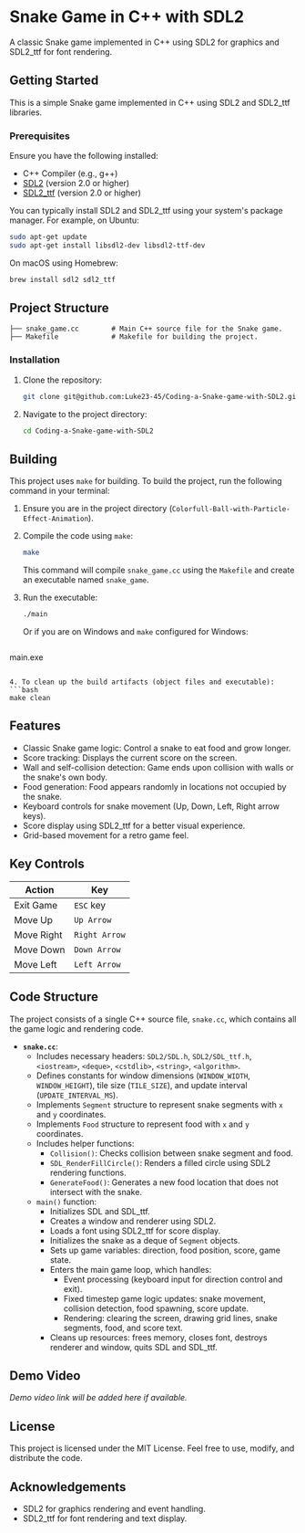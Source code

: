 
# Snake Game in C++ with SDL2

A classic Snake game implemented in C++ using SDL2 for graphics and SDL2_ttf for font rendering.

## Getting Started

This is a simple Snake game implemented in C++ using SDL2 and SDL2_ttf libraries.

### Prerequisites
Ensure you have the following installed:
- C++ Compiler (e.g., g++)
- [SDL2](https://www.libsdl.org/) (version 2.0 or higher)
- [SDL2_ttf](https://www.libsdl.org/projects/SDL_ttf/) (version 2.0 or higher)

You can typically install SDL2 and SDL2_ttf using your system's package manager. For example, on Ubuntu:
```bash
sudo apt-get update
sudo apt-get install libsdl2-dev libsdl2-ttf-dev
```
On macOS using Homebrew:
```bash
brew install sdl2 sdl2_ttf
```

## Project Structure

```
├── snake_game.cc        # Main C++ source file for the Snake game.
├── Makefile             # Makefile for building the project.

```

### Installation
1. Clone the repository:
   ```bash
   git clone git@github.com:Luke23-45/Coding-a-Snake-game-with-SDL2.git
   ```
2. Navigate to the project directory:
   ```bash
   cd Coding-a-Snake-game-with-SDL2
   ```

## Building

This project uses `make` for building. To build the project, run the following command in your terminal:

1. Ensure you are in the project directory (`Colorfull-Ball-with-Particle-Effect-Animation`).
2. Compile the code using `make`:
   ```bash
   make
   ```
   This command will compile `snake_game.cc` using the `Makefile` and create an executable named `snake_game`.

3. Run the executable:
   ```bash
   ./main
   ```
   Or if you are on Windows and `make` configured for Windows:
   ```bash
  main.exe
   ```

4. To clean up the build artifacts (object files and executable):
   ```bash
   make clean
   ```

## Features

- Classic Snake game logic: Control a snake to eat food and grow longer.
- Score tracking: Displays the current score on the screen.
- Wall and self-collision detection: Game ends upon collision with walls or the snake's own body.
- Food generation: Food appears randomly in locations not occupied by the snake.
- Keyboard controls for snake movement (Up, Down, Left, Right arrow keys).
- Score display using SDL2_ttf for a better visual experience.
- Grid-based movement for a retro game feel.

## Key Controls

| Action            | Key        |
| ----------------- | ---------- |
| Exit Game         | `ESC` key  |
| Move Up           | `Up Arrow` |
| Move Right        | `Right Arrow`|
| Move Down         | `Down Arrow` |
| Move Left         | `Left Arrow` |


## Code Structure

The project consists of a single C++ source file, `snake.cc`, which contains all the game logic and rendering code.

- **`snake.cc`**:
    - Includes necessary headers: `SDL2/SDL.h`, `SDL2/SDL_ttf.h`, `<iostream>`, `<deque>`, `<cstdlib>`, `<string>`, `<algorithm>`.
    - Defines constants for window dimensions (`WINDOW_WIDTH`, `WINDOW_HEIGHT`), tile size (`TILE_SIZE`), and update interval (`UPDATE_INTERVAL_MS`).
    - Implements `Segment` structure to represent snake segments with `x` and `y` coordinates.
    - Implements `Food` structure to represent food with `x` and `y` coordinates.
    - Includes helper functions:
        - `Collision()`: Checks collision between snake segment and food.
        - `SDL_RenderFillCircle()`: Renders a filled circle using SDL2 rendering functions.
        - `GenerateFood()`: Generates a new food location that does not intersect with the snake.
    - `main()` function:
        - Initializes SDL and SDL_ttf.
        - Creates a window and renderer using SDL2.
        - Loads a font using SDL2_ttf for score display.
        - Initializes the snake as a deque of `Segment` objects.
        - Sets up game variables: direction, food position, score, game state.
        - Enters the main game loop, which handles:
            - Event processing (keyboard input for direction control and exit).
            - Fixed timestep game logic updates: snake movement, collision detection, food spawning, score update.
            - Rendering: clearing the screen, drawing grid lines, snake segments, food, and score text.
        - Cleans up resources: frees memory, closes font, destroys renderer and window, quits SDL and SDL_ttf.


## Demo Video
*Demo video link will be added here if available.*

## License

This project is licensed under the MIT License. Feel free to use, modify, and distribute the code.

## Acknowledgements

- SDL2 for graphics rendering and event handling.
- SDL2_ttf for font rendering and text display.

